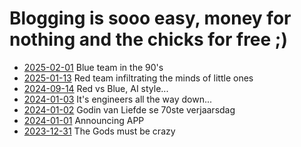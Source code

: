 # Blogging is sooo easy, money for nothing and the chicks for free ;)


* [2025-02-01](https://lcordier.github.io/blog/20250201) Blue team in the 90's
* [2025-01-13](https://lcordier.github.io/blog/20250113) Red team infiltrating the minds of little ones
* [2024-09-14](https://lcordier.github.io/blog/20240914) Red vs Blue, AI style...
* [2024-01-03](https://lcordier.github.io/blog/20240103) It's engineers all the way down...
* [2024-01-02](https://lcordier.github.io/blog/20240102) Godin van Liefde se 70ste verjaarsdag
* [2024-01-01](https://lcordier.github.io/blog/20240101) Announcing APP
* [2023-12-31](https://lcordier.github.io/blog/20231231) The Gods must be crazy
